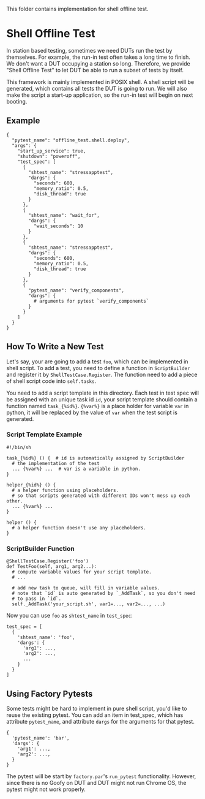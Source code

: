 This folder contains implementation for shell offline test.

# Shell Offline Test

In station based testing, sometimes we need DUTs run the test by themselves.
For example, the run-in test often takes a long time to finish. We don't want a
DUT occupying a station so long. Therefore, we provide "Shell Offline Test" to
let DUT be able to run a subset of tests by itself.


This framework is mainly implemented in POSIX shell. A shell script will be
generated, which contains all tests the DUT is going to run. We will also make
the script a start-up application, so the run-in test will begin on next
booting.


## Example

    {
      "pytest_name": "offline_test.shell.deploy",
      "args": {
        "start_up_service": true,
        "shutdown": "poweroff",
        "test_spec": [
          {
            "shtest_name": "stressapptest",
            "dargs": {
              "seconds": 600,
              "memory_ratio": 0.5,
              "disk_thread": true
            }
          },
          {
            "shtest_name": "wait_for",
            "dargs": {
              "wait_seconds": 10
            }
          },
          {
            "shtest_name": "stressapptest",
            "dargs": {
              "seconds": 600,
              "memory_ratio": 0.5,
              "disk_thread": true
            }
          },
          {
            "pytest_name": "verify_components",
            "dargs": {
              # arguments for pytest `verify_components`
            }
          }
        ]
      }
    }


## How To Write a New Test

Let's say, your are going to add a test `foo`, which can be implemented in
shell script.  To add a test, you need to define a function in `ScriptBuilder`
and register it by `ShellTestCase.Register`. The function need to add a piece of
shell script code into `self.tasks`.

You need to add a script template in this directory.
Each test in test spec will be assigned with an unique task id `id`,
your script template should contain a function named `task_{%id%}`.
`{%var%}` is a place holder for variable `var` in python, it will be replaced
by the value of `var` when the test script is generated.

### Script Template Example

    #!/bin/sh

    task_{%id%} () {  # id is automatically assigned by ScriptBuilder
      # the implementation of the test
      ... {%var%} ...  # var is a variable in python.
    }

    helper_{%id%} () {
      # a helper function using placeholders.
      # so that scripts generated with different IDs won't mess up each other.
      ... {%var%} ...
    }

    helper () {
      # a helper function doesn't use any placeholders.
    }

### ScriptBuilder Function

    @ShellTestCase.Register('foo')
    def TestFoo(self, arg1, arg2...):
      # compute variable values for your script template.
      # ...

      # add new task to queue, will fill in variable values.
      # note that `id` is auto generated by `_AddTask`, so you don't need
      # to pass in `id`.
      self._AddTask('your_script.sh', var1=..., var2=..., ...)


Now you can use `foo` as `shtest_name` in `test_spec`:

    test_spec = [
      {
        'shtest_name': 'foo',
        'dargs': {
          'arg1': ...,
          'arg2': ...,
          ...
        }
      }
    ]

## Using Factory Pytests

Some tests might be hard to implement in pure shell script, you'd like to reuse
the existing pytest. You can add an item in test_spec, which has attribute
`pytest_name`, and attribute `dargs` for the arguments for that pytest.

    {
      'pytest_name': 'bar',
      'dargs': {
        'arg1': ...,
        'arg2': ...,
      }
    }

The pytest will be start by `factory.par`'s `run_pytest` functionality.
However, since there is no Goofy on DUT and DUT might not run Chrome OS,
the pytest might not work properly.
